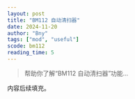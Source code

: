 ```yaml
---
layout: post
title: "BM112 自动清扫器"
date: 2024-11-20
author: "Bny"
tags: ["mod", "useful"]
scode: bm112
reading_time: 5
---
```


> 帮助你了解“BM112 自动清扫器”功能...

内容后续填充。
